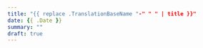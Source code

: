 ```yaml
---
title: "{{ replace .TranslationBaseName "-" " " | title }}"
date: {{ .Date }}
summary: ""
draft: true
---
```



